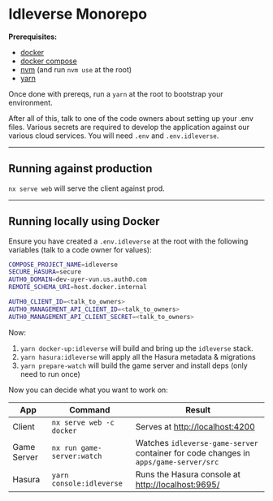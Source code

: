 # Idleverse Monorepo

**Prerequisites:**

- [docker](https://docs.docker.com/get-docker/)
- [docker compose](https://docs.docker.com/compose/install/)
- [nvm](https://github.com/nvm-sh/nvm#installing-and-updating) (and run `nvm use` at the root)
- [yarn](https://classic.yarnpkg.com/lang/en/docs/install/)

Once done with prereqs, run a `yarn` at the root to bootstrap your environment.

After all of this, talk to one of the code owners about setting up your .env files. Various secrets are required to develop the application against our various cloud services. You will need `.env` and `.env.idleverse`.

---

## Running against production

`nx serve web` will serve the client against prod.

---

## Running locally using Docker

Ensure you have created a `.env.idleverse` at the root with the following variables (talk to a code owner for values):

```bash
COMPOSE_PROJECT_NAME=idleverse
SECURE_HASURA=secure
AUTH0_DOMAIN=dev-uyer-vun.us.auth0.com
REMOTE_SCHEMA_URI=host.docker.internal

AUTH0_CLIENT_ID=<talk_to_owners>
AUTH0_MANAGEMENT_API_CLIENT_ID=<talk_to_owners>
AUTH0_MANAGEMENT_API_CLIENT_SECRET=<talk_to_owners>
```

Now:

1. `yarn docker-up:idleverse` will build and bring up the `idleverse` stack.
2. `yarn hasura:idleverse` will apply all the Hasura metadata & migrations
3. `yarn prepare-watch` will build the game server and install deps (only need to run once)

Now you can decide what you want to work on:

| App         | Command                         | Result                                                                               |
| ----------- | ------------------------------- | -------------------------------------------------------------------------------------|
| Client      | `nx serve web -c docker`        | Serves at <http://localhost:4200>                                                    |
| Game Server | `nx run game-server:watch`      | Watches `idleverse-game-server` container for code changes in `apps/game-server/src` |
| Hasura      | `yarn console:idleverse`        | Runs the Hasura console at <http://localhost:9695/>                                  |

